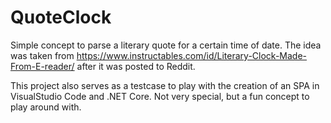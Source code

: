# QuoteClock

Simple concept to parse a literary quote for a certain time of date. The idea was taken from https://www.instructables.com/id/Literary-Clock-Made-From-E-reader/ after it was posted to Reddit.

This project also serves as a testcase to play with the creation of an SPA in VisualStudio Code and .NET Core. Not very special, but a fun concept to play around with.

